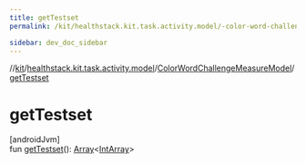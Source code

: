 ```yaml
---
title: getTestset
permalink: /kit/healthstack.kit.task.activity.model/-color-word-challenge-measure-model/get-testset.html

sidebar: dev_doc_sidebar
---
```

//[kit](../../../index.html)/[healthstack.kit.task.activity.model](../index.html)/[ColorWordChallengeMeasureModel](index.html)/[getTestset](get-testset.html)



# getTestset



[androidJvm]\
fun [getTestset](get-testset.html)(): [Array](https://kotlinlang.org/api/latest/jvm/stdlib/kotlin/-array/index.html)&lt;[IntArray](https://kotlinlang.org/api/latest/jvm/stdlib/kotlin/-int-array/index.html)&gt;




